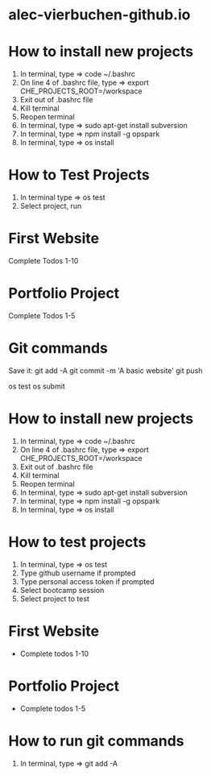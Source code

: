 # alec-vierbuchen-github.io

# How to install new projects
1) In terminal, type => code ~/.bashrc
2) On line 4 of .bashrc file, type => export CHE_PROJECTS_ROOT=/workspace
3) Exit out of .bashrc file
4) Kill terminal
5) Reopen terminal
6) In terminal, type => sudo apt-get install subversion
7) In terminal, type => npm install -g opspark
8) In terminal, type => os install

# How to Test Projects
1) In terminal type => os test
2) Select project, run

# First Website
Complete Todos 1-10

# Portfolio Project
Complete Todos 1-5

# Git commands 
Save it:
git add -A
git commit -m 'A basic website'
git push

os test
os submit

# How to install new projects
1) In terminal, type => code ~/.bashrc
2) On line 4 of .bashrc file, type => export CHE_PROJECTS_ROOT=/workspace
3) Exit out of .bashrc file
4) Kill terminal
5) Reopen terminal
6) In terminal, type => sudo apt-get install subversion
7) In terminal, type => npm install -g opspark
8) In terminal, type => os install

# How to test projects
1) In terminal, type => os test
2) Type github username if prompted
3) Type personal access token if prompted
4) Select bootcamp session
5) Select project to test

# First Website
- Complete todos 1-10

# Portfolio Project
- Complete todos 1-5

# How to run git commands
1) In terminal, type => git add -A